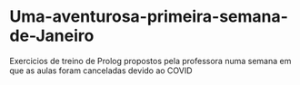# Uma-aventurosa-primeira-semana-de-Janeiro

Exercicios de treino de Prolog propostos pela professora numa semana em que as aulas foram canceladas devido ao COVID
